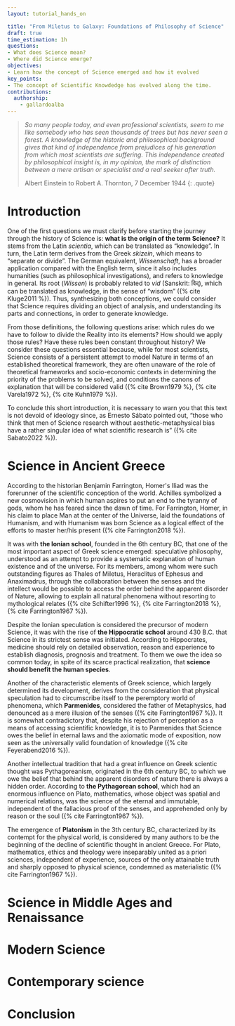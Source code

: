 ```yaml
---
layout: tutorial_hands_on

title: "From Miletus to Galaxy: Foundations of Philosophy of Science"
draft: true
time_estimation: 1h
questions:
- What does Science mean?
- Where did Science emerge?
objectives:
- Learn how the concept of Science emerged and how it evolved
key_points:
- The concept of Scientific Knowdedge has evolved along the time.
contributions:
  authorship:
    - gallardoalba
---
```


> *So many people today, and even professional scientists, seem to me like somebody who has seen thousands of trees but has never seen a forest. A knowledge of the historic and philosophical background gives that kind of independence from prejudices of his generation from which most scientists are suffering. This independence created by philosophical insight is, in my opinion, the mark of distinction between a mere artisan or specialist and a real seeker after truth.*
>
> Albert Einstein to Robert A. Thornton, 7 December 1944
{: .quote}


# Introduction

One of the first questions we must clarify before starting the journey through the history of Science is: **what is the origin of the term Science?** It stems from the Latin *scientia*, which can be translated as “knowledge”. In turn, the Latin term derives from the Greek *skizein*, which means to “separate or divide”. The German equivalent, *Wissenschaft*, has a broader application compared with the English term, since it also includes humanities (such as philosophical investigations), and refers to knowledge in general. Its root (*Wissen*) is probably related to *vid* (Sanskrit: विद्), which can be translated as knowledge, in the sense of “wisdom”  ({% cite Kluge2011 %}). Thus, synthesizing both conceptions, we could consider that Science requires dividing an object of analysis, and understanding its parts and connections, in order to generate knowledge. 

From those definitions, the following questions arise: which rules do we have to follow to divide the Reality into its elements? How should we apply those rules? Have these rules been constant throughout history? We consider these questions essential because, while for most scientists, Science consists of a persistent attempt to model Nature in terms of an established theoretical framework, they are often unaware of the role of theoretical frameworks and socio-economic contexts in determining the priority of the problems to be solved, and conditions the canons of explanation that will be considered valid ({% cite Brown1979 %}, {% cite Varela1972 %}, {% cite Kuhn1979 %}).  

To conclude this short introduction, it is necessary to warn you that this text is not devoid of ideology since, as Ernesto Sábato pointed out, “those who think that men of Science research without aesthetic-metaphysical bias have a rather singular idea of what scientific research is” ({% cite Sabato2022 %}).

# Science in Ancient Greece

According to the historian Benjamin Farrington, Homer's Iliad was the forerunner of the scientific conception of the world. Achilles symbolized a new cosmovision in which human aspires to put an end to the tyranny of gods, whom he has feared since the dawn of time. For Farrington, Homer, in his claim to place Man at the center of the Universe, laid the foundations of Humanism, and with Humanism was born Science as a logical effect of the efforts to master her/his present ({% cite Farrington2018 %}).

It was with **the Ionian school**, founded in the 6th century BC, that one of the most important aspect of Greek science emerged: speculative philosophy, understood as an attempt to provide a systematic explanation of human existence and of the universe. For its members, among whom were such outstanding figures as Thales of Miletus, Heraclitus of Ephesus and Anaximadrus, through the collaboration between the senses and the intellect would be  possible to access the order behind the apparent disorder of Nature, allowing to explain all natural phenomena without resorting to mythological relates ({% cite Schifter1996 %}, {% cite Farrington2018 %}, {% cite Farrington1967 %}). 

Despite the Ionian speculation is considered the precursor of modern Science, it was with the rise of **the Hippocratic school** around 430 B.C. that Science in its strictest sense was initiated. According to Hippocrates, medicine should rely on detailed observation, reason and experience to establish diagnosis, prognosis and treatment. To them we owe the idea so common today, in spite of its scarce practical realization, that **science should benefit the human species**. 

Another of the characteristic elements of Greek science, which largely determined its development, derives from the consideration that physical speculation had to circumscribe itself to the peremptory world of phenomena, which **Parmenides**, considered the father of Metaphysics, had denounced as a mere illusion of the senses ({% cite Farrington1967 %}). It is somewhat contradictory that, despite his rejection of perception as a means of accessing scientific knowledge, it is to Parmenides that Science owes the belief in eternal laws and the axiomatic mode of exposition, now seen as the universally valid foundation of knowledge ({% cite Feyerabend2016 %}).

Another intellectual tradition that had a great influence on Greek scientic thought was Pythagoreanism, originated in the 6th century BC, to which we owe the belief that behind the apparent disorders of nature there is always a hidden order. According to **the Pythagorean school**, which had an enormous influence on Plato, mathematics, whose object was spatial and numerical relations, was the science of the eternal and immutable, independent of the fallacious proof of the senses, and apprehended only by reason or the soul ({% cite Farrington1967 %}).

The emergence of **Platonism** in the 3th century BC, characterized by its contempt for the physical world, is considered by many authors to be the beginning of the decline of scientific thought in ancient Greece. For Plato, mathematics, ethics and theology were inseparably united as a priori sciences, independent of experience, sources of the only attainable truth and sharply opposed to physical science, condemned as materialistic ({% cite Farrington1967 %}).

# Science in Middle Ages and Renaissance

# Modern Science

# Contemporary science

# Conclusion

